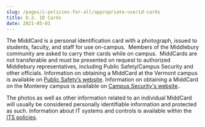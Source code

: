 ```yaml
---
slug: /pages/i-policies-for-all/appropriate-use/id-cards
title: D.2. ID Cards
date: 2021-05-01
---
```

The MiddCard is a personal identification card with a photograph, issued to students, faculty, and staff for use on-campus.  Members of the Middlebury community are asked to carry their cards while on campus.  MiddCards are not transferable and must be presented on request to authorized Middlebury representatives, including Public Safety/Campus Security and other officials. Information on obtaining a MiddCard at the Vermont campus is available on [Public Safety’s website](https://www.middlebury.edu/office/public-safety). Information on obtaining a MiddCard on the Monterey campus is available on [Campus Security's website](https://www.middlebury.edu/institute/offices-services/security)..

The photos as well as other information related to an individual MiddCard will usually be considered personally identifiable information and protected as such. Information about IT systems and controls is available within the [ITS policies](https://www.middlebury.edu/office/information-technology-services/policies).